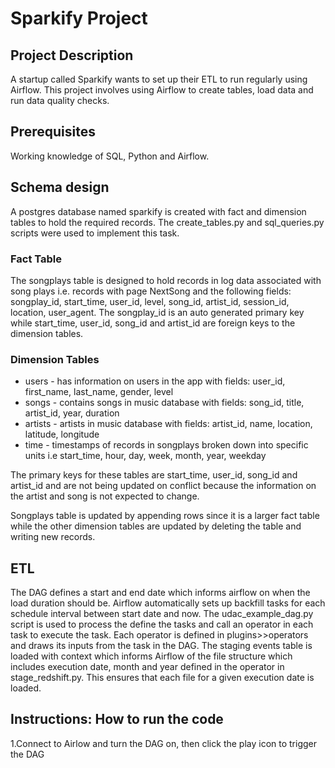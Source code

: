 # Sparkify Project

## Project Description
A startup called Sparkify wants to set up their ETL to run regularly using Airflow.
This project involves using Airflow to create tables, load data and run data quality checks.

## Prerequisites
Working knowledge of SQL, Python and Airflow.

## Schema design
A postgres database named sparkify is created with fact and dimension tables to hold the required records. The create_tables.py and sql_queries.py scripts were used to implement this task.
### Fact Table
 The songplays table is designed to hold records in log data associated with song plays i.e. records with page NextSong and the following fields: songplay_id, start_time, user_id, level, song_id, artist_id, session_id, location, user_agent. The songplay_id is an auto generated primary key while start_time, user_id, song_id and artist_id are foreign keys to the dimension tables. 
### Dimension Tables
- users - has information on users in the app with fields: user_id, first_name, last_name, gender, level
- songs - contains songs in music database with fields: song_id, title, artist_id, year, duration
- artists - artists in music database with fields: artist_id, name, location, latitude, longitude
- time - timestamps of records in songplays broken down into specific units i.e start_time, hour, day, week, month, year, weekday

The primary keys for these tables are start_time, user_id, song_id and artist_id and are not being updated on conflict because the information on the artist and song is not expected to change.

Songplays table is updated by appending rows since it is a larger fact table while the other dimension tables are updated by deleting the table and writing new records.

## ETL
The DAG defines a start and end date which informs airflow on when the load duration should be. Airflow automatically sets up backfill tasks for each schedule interval between start date and now.
The udac_example_dag.py script is used to process the define the tasks and call an operator in each task to execute the task. Each operator is defined in plugins>>operators and draws its inputs from the task in the DAG.
The staging events table is loaded with context which informs Airflow of the file structure which includes execution date, month and year defined in the operator in stage_redshift.py. This ensures that each file for a given execution date is loaded.


## Instructions: How to run the code
1.Connect to Airlow and turn the DAG on, then click the play icon to trigger the DAG